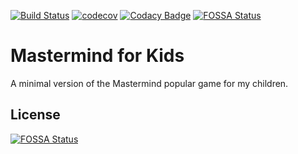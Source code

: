 [![Build Status](https://api.travis-ci.com/ocortassa/mmfk.svg?branch=master)](https://travis-ci.com/ocortassa/mmfk)
[![codecov](https://codecov.io/gh/ocortassa/mmfk/branch/master/graph/badge.svg)](https://codecov.io/gh/ocortassa/mmfk)
[![Codacy Badge](https://api.codacy.com/project/badge/Grade/418e4c0b9ed347edbf10092ca397b9ee)](https://www.codacy.com/manual/ocortassa/mmfk?utm_source=github.com&amp;utm_medium=referral&amp;utm_content=ocortassa/mmfk&amp;utm_campaign=Badge_Grade)
[![FOSSA Status](https://app.fossa.io/api/projects/git%2Bgithub.com%2Focortassa%2Fmmfk.svg?type=shield)](https://app.fossa.io/projects/git%2Bgithub.com%2Focortassa%2Fmmfk?ref=badge_shield)

# Mastermind for Kids

A minimal version of the Mastermind popular game for my children.


## License
[![FOSSA Status](https://app.fossa.io/api/projects/git%2Bgithub.com%2Focortassa%2Fmmfk.svg?type=large)](https://app.fossa.io/projects/git%2Bgithub.com%2Focortassa%2Fmmfk?ref=badge_large)